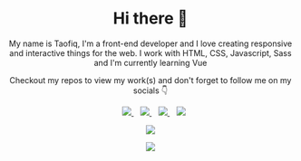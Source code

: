 <h1 align='center'>Hi there 👋</h1>

<p align='center'>My name is Taofiq, I'm a front-end developer and I love creating responsive and interactive things for the web. I work with HTML, CSS, Javascript, Sass and I'm currently learning Vue</p>

<p align='center'>Checkout my repos to view my work(s) and don't forget to follow me on my socials 👇</p>

<!-- Links -->

<p align='center'>
<!-- <a href="" target="_blank">
  <img src="https://img.shields.io/badge/WHATSAPP-%2325D366.svg?&style=for-the-badge&logo=whatsapp&logoColor=white" /> -->
</a>&nbsp;&nbsp;
<a href="https://twitter.com/@dr_annys" target="_blank">
  <img src="https://img.shields.io/badge/twitter-%231DA1F2.svg?&style=for-the-badge&logo=twitter&logoColor=white" />
</a>&nbsp;&nbsp;
<a href="http://www.linkedin.com/in/animashaun-taofiq-65556b135/" target="_blank">
  <img src="https://img.shields.io/badge/linkedin-%230077B5.svg?&style=for-the-badge&logo=linkedin&logoColor=white" />
</a>&nbsp;&nbsp;
<a href="mailto:animashauntaofiq@gmail.com" target="_blank">
  <img src="https://img.shields.io/badge/email me-%23D14836.svg?&style=for-the-badge&logo=gmail&logoColor=white" />
</a>&nbsp;&nbsp;
  <img src="https://gpvc.arturio.dev/blade-01" />
  
  <!-- Stats -->
  <p align = "center">
 <img src = "https://github-readme-stats.vercel.app/api?username=blade-01&theme=radical">
</p>

<p align = "center">
 <img src = "https://github-readme-stats.vercel.app/api/top-langs/?username=blade-01&langs_count=5&theme=radical">
</p>
